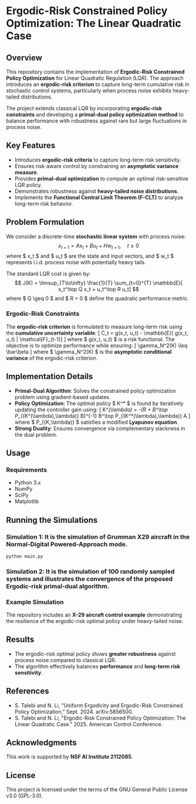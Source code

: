 # Ergodic-Risk Constrained Policy Optimization: The Linear Quadratic Case

## Overview
This repository contains the implementation of **Ergodic-Risk Constrained Policy Optimization** for Linear Quadratic Regulation (LQR). The approach introduces an **ergodic-risk criterion** to capture long-term cumulative risk in stochastic control systems, particularly when process noise exhibits heavy-tailed distributions.

The project extends classical LQR by incorporating **ergodic-risk constraints** and developing a **primal-dual policy optimization method** to balance performance with robustness against rare but large fluctuations in process noise.

## Key Features
- Introduces **ergodic-risk criteria** to capture long-term risk sensitivity.
- Ensures risk-aware control by constraining an **asymptotic variance measure**.
- Provides **primal-dual optimization** to compute an optimal risk-sensitive LQR policy.
- Demonstrates robustness against **heavy-tailed noise distributions**.
- Implements the **Functional Central Limit Theorem (F-CLT)** to analyze long-term risk behavior.

## Problem Formulation
We consider a discrete-time **stochastic linear system** with process noise:
$$
x_{t+1} = A x_t + B u_t + H w_{t+1}, \quad t \geq 0
$$
where $ x_t $ and $ u_t $ are the state and input vectors, and $ w_t $ represents i.i.d. process noise with potentially heavy tails.

The standard LQR cost is given by:
$$
J(K) = \limsup_{T\to\infty} \frac{1}{T} \sum_{t=0}^{T} \mathbb{E}[ x_t^\top Q x_t + u_t^\top R u_t]
$$
where $ Q \geq 0 $ and $ R > 0 $ define the quadratic performance metric.

### Ergodic-Risk Constraints
The **ergodic-risk criterion** is formulated to measure long-term risk using the **cumulative uncertainty variable**:
\[
C_t = g(x_t, u_t) - \mathbb{E}[ g(x_t, u_t) | \mathcal{F}_{t-1}]
\]
where $ g(x_t, u_t) $ is a risk functional. The objective is to optimize performance while ensuring:
\[
\gamma_N^2(K) \leq \bar\beta
\]
where $ \gamma_N^2(K) $ is the **asymptotic conditional variance** of the ergodic-risk criterion.

## Implementation Details
- **Primal-Dual Algorithm**: Solves the constrained policy optimization problem using gradient-based updates.
- **Policy Optimization**: The optimal policy $ K^* $ is found by iteratively updating the controller gain using:
  \[
  K^*(\lambda) = -(R + B^\top P_{(K^*(\lambda),\lambda)} B)^{-1} B^\top P_{(K^*(\lambda),\lambda)} A
  \]
  where $ P_{(K,\lambda)} $ satisfies a modified **Lyapunov equation**.
- **Strong Duality**: Ensures convergence via complementary slackness in the dual problem.

## Usage
### Requirements
- Python 3.x
- NumPy
- SciPy
- Matplotlib

## Running the Simulations
### Simulation 1: It is the simulation of Grumman X29 aircraft in the Normal-Digital Powered-Approach mode.
```bash
python main.py 
```
### Simulation 2: It is the simulation of 100 randomly sampled systems and illustrates the convergence of the proposed Ergodic-risk primal-dual algorithm.


### Example Simulation
The repository includes an **X-29 aircraft control example** demonstrating the resilience of the ergodic-risk optimal policy under heavy-tailed noise.

## Results
- The ergodic-risk optimal policy shows **greater robustness** against process noise compared to classical LQR.
- The algorithm effectively balances **performance** and **long-term risk sensitivity**.

## References
- S. Talebi and N. Li, “Uniform Ergodicity and Ergodic-Risk Constrained Policy Optimization,” Sept. 2024. arXiv:5856500.
- S. Talebi and N. Li, "Ergodic-Risk Constrained Policy Optimization: The Linear Quadratic Case." 2025. American Control Conference.

## Acknowledgments
This work is supported by **NSF AI Institute 2112085**.

## License
This project is licensed under the terms of the GNU General Public License v3.0 (GPL-3.0).

